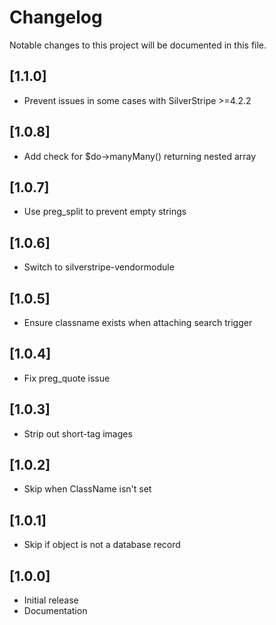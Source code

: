 # Changelog

Notable changes to this project will be documented in this file.

## [1.1.0]

- Prevent issues in some cases with SilverStripe >=4.2.2


## [1.0.8]

- Add check for $do->manyMany() returning nested array


## [1.0.7]

- Use preg_split to prevent empty strings


## [1.0.6]

- Switch to silverstripe-vendormodule


## [1.0.5]

- Ensure classname exists when attaching search trigger


## [1.0.4]

- Fix preg_quote issue


## [1.0.3]

- Strip out short-tag images


## [1.0.2]

- Skip when ClassName isn't set


## [1.0.1]

- Skip if object is not a database record


## [1.0.0]

- Initial release
- Documentation
